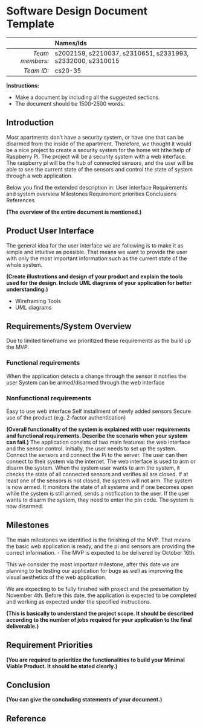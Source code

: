 # Software Design Document Template

|                 | **Names/Ids**  |
|----------------:|:---------------|
| *Team members:* |s2002159, s2210037, s2310651, s2331993, s2332000, s2310015 |
| *Team ID:*      |cs20-35|

**Instructions:**
* Make a document by including all the suggested sections.
* The document should be 1500-2500 words.
 
## Introduction

Most apartments don’t have a security system, or have one that can be disarmed from the inside of the apartment. Therefore, we thought it would be a nice project to create a security system for the home wit hthe help of Raspberry Pi. The project will be a security system with a web interface. The raspberry pi will be the hub of connected sensors, and the user will be able to see the current state of the sensors and control the state of system through a web application. 

Below you find the extended description in:
    User interface
    Requirements and system overview
    Milestones
    Requirement priorities
    Conclusions
    References

**(The overview of the entire document is mentioned.)**

## Product User Interface

The general idea for the user interface we are following is to make it as simple and intuitive as possible. That means we want to provide the user with only the most important information such as the current state of the whole system. 

**(Create illustrations and design of your product and explain the tools used for the design. Include UML diagrams of your application for better understanding.)**

* Wireframing Tools 
* UML diagrams

## Requirements/System Overview 
Due to limited timeframe we prioritized these requirements as the build up the MVP.
### Functional requirements
When the application detects a change through the sensor it notifies the user
System can be armed/disarmed through the web interface
### Nonfunctional requirements
Easy to use web interface
Self installment of newly added sensors
Secure use of the product (e.g. 2-factor authentication)

**(Overall functionality of the system is explained with user requirements and functional requirements. Describe the scenario when your system can fail.)**
The application consists of two main features: the web interface and the sensor control. 
Initially, the user needs to set up the system. Connect the sensors and connect the Pi to the server. The user can then connect to their system via the internet. The web interface is used to arm or disarm the system. When the system user wants to arm the system, it checks the state of all connected sensors and verifies all are closed. If at least one of the sensors is not closed, the system will not arm.
The system is now armed. It monitors the state of all systems and if one becomes open while the system is still armed, sends a notification to the user. If the user wants to disarm the system, they need to enter the pin code. The system is now disarmed.

## Milestones
The main milestones we identified is the finishing of the MVP. That means the basic web application is ready, and the pi and sensors are providing the correct information. - The MVP is expected to be delivered by October 16th.

This we consider the most important milestone, after this date we are planning to be testing our application for bugs as well as improving the visual aesthetics of the web application.

We are expecting to be fully finished with project and the presentation by November 4th. Before this date, the application is expected to be completed and working as expected under the specified instructions.

**(This is basically to understand the project scope. It should be described according to the number of jobs required for your application to the final deliverable.)**

## Requirement Priorities

**(You are required to prioritize the functionalities to build your Minimal Viable Product. It should be stated clearly.)**

## Conclusion

**(You can give the concluding statements of your document.)**

## Reference